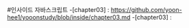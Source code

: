 #인사이드 자바스크립트
-[chapter03] : https://github.com/yoon-hee1/yooonstudy/blob/inside/chapter03.md
-[chapter03] :
